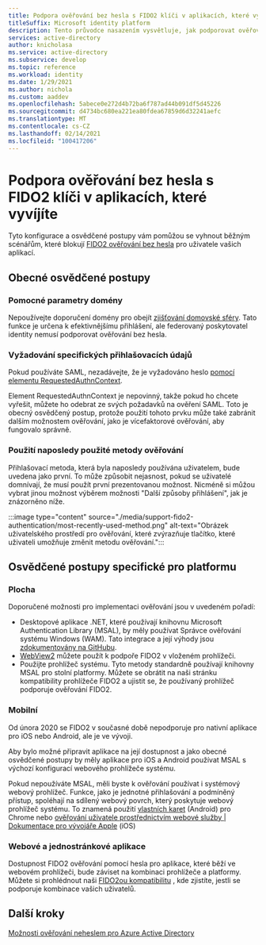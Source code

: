 ```yaml
---
title: Podpora ověřování bez hesla s FIDO2 klíči v aplikacích, které vyvíjíte | Azure
titleSuffix: Microsoft identity platform
description: Tento průvodce nasazením vysvětluje, jak podporovat ověřování bez hesla pomocí klíčů zabezpečení FIDO2 v aplikacích, které vyvíjíte.
services: active-directory
author: knicholasa
ms.service: active-directory
ms.subservice: develop
ms.topic: reference
ms.workload: identity
ms.date: 1/29/2021
ms.author: nichola
ms.custom: aaddev
ms.openlocfilehash: 5abece0e272d4b72ba6f787ad44b091df5d45226
ms.sourcegitcommit: d4734bc680ea221ea80fdea67859d6d32241aefc
ms.translationtype: MT
ms.contentlocale: cs-CZ
ms.lasthandoff: 02/14/2021
ms.locfileid: "100417206"
---
```

# <a name="support-passwordless-authentication-with-fido2-keys-in-apps-you-develop"></a>Podpora ověřování bez hesla s FIDO2 klíči v aplikacích, které vyvíjíte

Tyto konfigurace a osvědčené postupy vám pomůžou se vyhnout běžným scénářům, které blokují [FIDO2 ověřování bez hesla](../../active-directory/authentication/concept-authentication-passwordless.md) pro uživatele vašich aplikací.

## <a name="general-best-practices"></a>Obecné osvědčené postupy

### <a name="domain-hints"></a>Pomocné parametry domény

Nepoužívejte doporučení domény pro obejít [zjišťování domovské sféry](../../active-directory/manage-apps/configure-authentication-for-federated-users-portal.md). Tato funkce je určena k efektivnějšímu přihlášení, ale federovaný poskytovatel identity nemusí podporovat ověřování bez hesla.

### <a name="requiring-specific-credentials"></a>Vyžadování specifických přihlašovacích údajů

Pokud používáte SAML, nezadávejte, že je vyžadováno heslo [pomocí elementu RequestedAuthnContext](single-sign-on-saml-protocol.md#requestauthncontext).

Element RequestedAuthnContext je nepovinný, takže pokud ho chcete vyřešit, můžete ho odebrat ze svých požadavků na ověření SAML. Toto je obecný osvědčený postup, protože použití tohoto prvku může také zabránit dalším možnostem ověřování, jako je vícefaktorové ověřování, aby fungovalo správně.

### <a name="using-the-most-recently-used-authentication-method"></a>Použití naposledy použité metody ověřování

Přihlašovací metoda, která byla naposledy používána uživatelem, bude uvedena jako první. To může způsobit nejasnost, pokud se uživatelé domnívají, že musí použít první prezentovanou možnost. Nicméně si můžou vybrat jinou možnost výběrem možnosti "Další způsoby přihlášení", jak je znázorněno níže.

:::image type="content" source="./media/support-fido2-authentication/most-recently-used-method.png" alt-text="Obrázek uživatelského prostředí pro ověřování, které zvýrazňuje tlačítko, které uživateli umožňuje změnit metodu ověřování.":::

## <a name="platform-specific-best-practices"></a>Osvědčené postupy specifické pro platformu

### <a name="desktop"></a>Plocha

Doporučené možnosti pro implementaci ověřování jsou v uvedeném pořadí:

- Desktopové aplikace .NET, které používají knihovnu Microsoft Authentication Library (MSAL), by měly používat Správce ověřování systému Windows (WAM). Tato integrace a její výhody jsou [zdokumentovány na GitHubu](https://github.com/AzureAD/microsoft-authentication-library-for-dotnet/wiki/wam).
- [WebView2](https://docs.microsoft.com/microsoft-edge/webview2/) můžete použít k podpoře FIDO2 v vloženém prohlížeči.
- Použijte prohlížeč systému. Tyto metody standardně používají knihovny MSAL pro stolní platformy. Můžete se obrátit na naši stránku kompatibility prohlížeče FIDO2 a ujistit se, že používaný prohlížeč podporuje ověřování FIDO2.

### <a name="mobile"></a>Mobilní

Od února 2020 se FIDO2 v současné době nepodporuje pro nativní aplikace pro iOS nebo Android, ale je ve vývoji.

Aby bylo možné připravit aplikace na její dostupnost a jako obecné osvědčené postupy by měly aplikace pro iOS a Android používat MSAL s výchozí konfigurací webového prohlížeče systému.

Pokud nepoužíváte MSAL, měli byste k ověřování používat i systémový webový prohlížeč. Funkce, jako je jednotné přihlašování a podmíněný přístup, spoléhají na sdílený webový povrch, který poskytuje webový prohlížeč systému. To znamená použití [vlastních karet](https://developer.chrome.com/docs/multidevice/android/customtabs/) (Android) pro Chrome nebo [ověřování uživatele prostřednictvím webové služby | Dokumentace pro vývojáře Apple](https://developer.apple.com/documentation/authenticationservices/authenticating_a_user_through_a_web_service) (iOS)

### <a name="web-and-single-page-apps"></a>Webové a jednostránkové aplikace

Dostupnost FIDO2 ověřování pomocí hesla pro aplikace, které běží ve webovém prohlížeči, bude záviset na kombinaci prohlížeče a platformy. Můžete si prohlédnout naši [FIDO2ou kompatibilitu](../authentication/fido2-compatibility.md) , kde zjistíte, jestli se podporuje kombinace vašich uživatelů.

## <a name="next-steps"></a>Další kroky

[Možnosti ověřování neheslem pro Azure Active Directory](../../active-directory/authentication/concept-authentication-passwordless.md)

